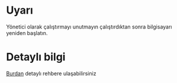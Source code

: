 # Uyarı

Yönetici olarak çalıştırmayı unutmayın çalıştırdıktan sonra bilgisayarı yeniden başlatın.

# Detaylı bilgi

[Burdan](https://forum.donanimarsivi.com/konu/ucretsiz-windows-10-etkinlestirme.82891/) detaylı rehbere ulaşabilirsiniz